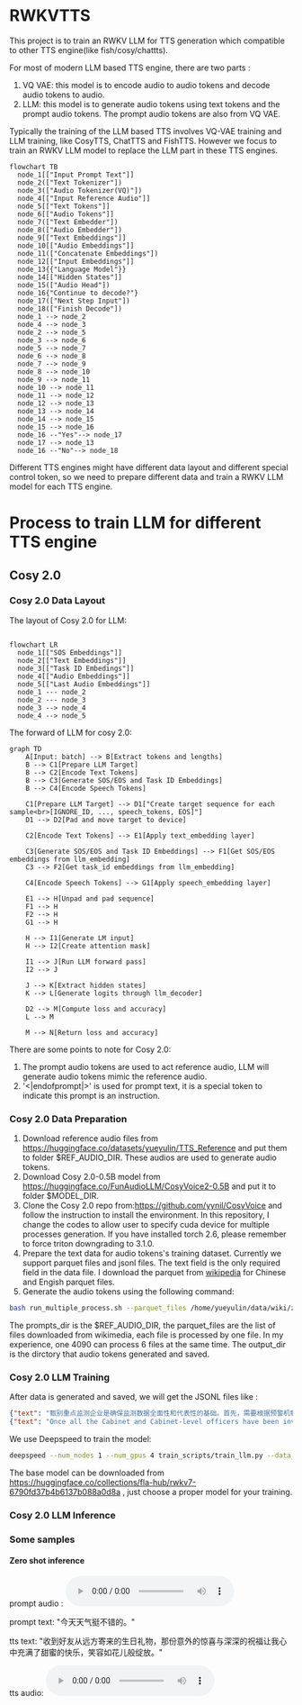 # RWKVTTS
This project is to train an RWKV LLM for TTS generation which compatible to other TTS engine(like fish/cosy/chattts).

For most of modern LLM based TTS engine, there are two parts :
1. VQ VAE: this model is to encode audio to audio tokens and decode audio tokens to audio.
2. LLM: this model is to generate audio tokens using text tokens and the prompt audio tokens. The prompt audio tokens are also from VQ VAE.

Typically the training of the LLM based TTS involves VQ-VAE training and LLM training, like CosyTTS, ChatTTS and FishTTS. However we focus to train an RWKV LLM model to replace the LLM part in these TTS engines.

```mermaid
flowchart TB
  node_1[["Input Prompt Text"]]
  node_2(["Text Tokenizer"])
  node_3(["Audio Tokenizer(VQ)"])
  node_4[["Input Reference Audio"]]
  node_5[["Text Tokens"]]
  node_6[["Audio Tokens"]]
  node_7(["Text Embedder"])
  node_8(["Audio Embedder"])
  node_9[["Text Embeddings"]]
  node_10[["Audio Embeddings"]]
  node_11(["Concatenate Embeddings"])
  node_12[["Input Embeddings"]]
  node_13{{"Language Model"}}
  node_14[["Hidden States"]]
  node_15(["Audio Head"])
  node_16{"Continue to decode?"}
  node_17(["Next Step Input"])
  node_18(["Finish Decode"])
  node_1 --> node_2
  node_4 --> node_3
  node_2 --> node_5
  node_3 --> node_6
  node_5 --> node_7
  node_6 --> node_8
  node_7 --> node_9
  node_8 --> node_10
  node_9 --> node_11
  node_10 --> node_11
  node_11 --> node_12
  node_12 --> node_13
  node_13 --> node_14
  node_14 --> node_15
  node_15 --> node_16
  node_16 --"Yes"--> node_17
  node_17 --> node_13
  node_16 --"No"--> node_18
```

Different TTS engines might have different data layout and different special control token, so we need to prepare different data and train a RWKV LLM model for each TTS engine.

# Process to train LLM for different TTS engine

## Cosy 2.0

### Cosy 2.0 Data Layout

The layout of Cosy 2.0 for LLM:

```mermaid

flowchart LR
  node_1[["SOS Embeddings"]]
  node_2[["Text Embeddings"]]
  node_3[["Task ID Embedings"]]
  node_4[["Audio Embeddings"]]
  node_5[["Last Audio Embeddings"]]
  node_1 --- node_2
  node_2 --- node_3
  node_3 --> node_4
  node_4 --> node_5

```

The forward of LLM for cosy 2.0:
```mermaid
graph TD
    A[Input: batch] --> B[Extract tokens and lengths]
    B --> C1[Prepare LLM Target]
    B --> C2[Encode Text Tokens]
    B --> C3[Generate SOS/EOS and Task ID Embeddings]
    B --> C4[Encode Speech Tokens]
    
    C1[Prepare LLM Target] --> D1["Create target sequence for each sample<br>[IGNORE_ID, ..., speech_tokens, EOS]"]
    D1 --> D2[Pad and move target to device]
    
    C2[Encode Text Tokens] --> E1[Apply text_embedding layer]
    
    C3[Generate SOS/EOS and Task ID Embeddings] --> F1[Get SOS/EOS embeddings from llm_embedding]
    C3 --> F2[Get task_id embeddings from llm_embedding]
    
    C4[Encode Speech Tokens] --> G1[Apply speech_embedding layer]
    
    E1 --> H[Unpad and pad sequence]
    F1 --> H
    F2 --> H
    G1 --> H
    
    H --> I1[Generate LM input]
    H --> I2[Create attention mask]
    
    I1 --> J[Run LLM forward pass]
    I2 --> J
    
    J --> K[Extract hidden states]
    K --> L[Generate logits through llm_decoder]
    
    D2 --> M[Compute loss and accuracy]
    L --> M
    
    M --> N[Return loss and accuracy]
```

There are some points to note for Cosy 2.0:
1. The prompt audio tokens are used to act reference audio, LLM will generate audio tokens mimic the reference audio.
2. '<|endofprompt|>' is used for prompt text, it is a special token to indicate this prompt is an instruction. 

### Cosy 2.0 Data Preparation

1. Download reference audio files from https://huggingface.co/datasets/yueyulin/TTS_Reference and put them to folder $REF_AUDIO_DIR. These audios are used to generate audio tokens.
2. Download Cosy 2.0-0.5B model from https://huggingface.co/FunAudioLLM/CosyVoice2-0.5B and put it to folder $MODEL_DIR.
3. Clone the Cosy 2.0 repo from:https://github.com/yynil/CosyVoice and follow the instruction to install the environment. In this repository, I change the codes to allow user to specify cuda device for multiple processes generation. If you have installed torch 2.6, please remember to force triton downgrading to 3.1.0.
4. Prepare the text data for audio tokens's training dataset. Currently we support parquet files and jsonl files. The text field is the only required field in the data file. I download the parquet from [wikipedia](https://huggingface.co/datasets/wikimedia/wikipedia) for Chinese and Engish parquet files.
5. Generate the audio tokens using the following command:
```bash
bash run_multiple_process.sh --parquet_files /home/yueyulin/data/wiki/zh/train-00000-of-00006.parquet /home/yueyulin/data/wiki/zh/train-00001-of-00006.parquet /home/yueyulin/data/wiki/zh/train-00002-of-00006.parquet /home/yueyulin/data/wiki/zh/train-00003-of-00006.parquet /home/yueyulin/data/wiki/zh/train-00004-of-00006.parquet /home/yueyulin/data/wiki/zh/train-00005-of-00006.parquet --language zh --prompts_dir extract_data/prompts/zh --device cuda:0 --output_dir /home/yueyulin/data/speech_corpus
```
The prompts_dir  is the $REF_AUDIO_DIR, the parquet_files are the list of files downloaded from wikimedia, each file is processed by one file. In my experience, one 4090 can process 6 files at the same time. The output_dir is the dirctory that audio tokens generated and saved.


### Cosy 2.0 LLM Training
After data is generated and saved, we will get the JSONL files like :
```json
{"text": "甄别重点监测企业是确保监测数据全面性和代表性的基础。首先，需要根据预警机制的覆盖范围和目标，明确监测企业的选择标准。选择标准可以包括企业规模、市场份额、行业影响力等。其次，通过企业调查、行业协会推荐等方式，初步筛选出符合条件的潜在监测企业。", "tts_speech_tokens": [2031, 4137, 6405, 6405, 6405, 6405, 6405, 6324, 6324, 6324, 6324, 6324, 6324, 4218, 1761, 4509, 2333, 4483, 5934, 6258, 1929, 3482, 314, 2300, 957, 5163, 6309, 5064, 6425, 3992, 1932, 80, 305, 734, 1479, 5650, 2472, 4778, 4487, 6175, 5667, 5373, 2187, 4851, 137, 141, 4919, 4407, 2436, 1295, 2024, 1294, 4940, 4778, 2330, 764, 1762, 2031, 1788, 5943, 5319, 5238, 5338, 3872, 1614, 4920, 6055, 6027, 3084, 5343, 4605, 2330, 218, 2172, 572, 1949, 1331, 865, 4921, 2472, 4688, 4379, 5850, 6342, 6373, 2997, 2529, 5087, 623, 3700, 6292, 6291, 5823, 5830, 2102, 1041, 6225, 6316, 3887, 889, 5487, 3813, 1626, 953, 734, 909, 4314, 4804, 4821, 4463, 23, 4683, 4678, 2724, 4832, 992, 1238, 2673, 324, 2099, 2486, 135, 2001, 4537, 5271, 2519, 957, 1699, 953, 1304, 1028, 4752, 2553, 5560, 4154, 1287, 59, 879, 4921, 2499, 5748, 5019, 240, 5889, 6264, 4293, 2186, 2105, 2005, 6405, 6405, 6324, 6324, 6324, 4137, 4218, 3651, 6048, 3132, 1433, 1457, 3962, 4515, 2482, 4490, 4561, 4669, 6054, 6270, 6316, 4615, 4781, 575, 632, 2031, 183, 4598, 4479, 6181, 5496, 4128, 3887, 1943, 1861, 6288, 5343, 6072, 3319, 2733, 322, 1187, 1727, 1807, 4921, 4677, 5668, 5019, 2427, 2976, 6066, 5332, 63, 73, 380, 4239, 6534, 6543, 5101, 1452, 213, 5921, 2273, 6453, 4347, 4537, 4459, 11, 2124, 866, 386, 485, 2511, 333, 632, 4317, 5772, 5803, 1457, 2163, 889, 5021, 2381, 5675, 5056, 5092, 1951, 3888, 3645, 4218, 6405, 6324, 4137, 1884, 1646, 2726, 377, 3992, 5529, 2481, 6054, 3822, 5340, 2330, 71, 2733, 2499, 5012, 4463, 5850, 6342, 6373, 2268, 4851, 137, 151, 4921, 4435, 4650, 528, 1295, 1295, 2023, 2753, 4850, 4570, 2243, 1047, 56, 113, 4512, 5568, 1662, 971, 5, 1480, 6387, 1045, 65, 460, 2160, 5102, 4568, 5056, 5098, 1602, 6048, 4367, 956, 59, 1524, 6405, 6405, 6324, 6324, 6324, 6324, 6324, 4137, 2031, 2706, 5325, 1653, 3887, 2219, 3667, 5664, 803, 4592, 2163, 5587, 4598, 5026, 5089, 1692, 5976, 1937, 146, 41, 1507, 1950, 2031, 0, 2349, 343, 4607, 5019, 566, 1683, 2166, 5051, 5678, 5057, 5830, 573, 2835, 2856, 5099, 707, 947, 1113, 4675, 4408, 4623, 1294, 2024, 2023, 3481, 4778, 2411, 1208, 1302, 660, 5827, 5345, 5074, 4560, 6501, 1403, 635, 716, 680, 5057, 4970, 1947, 3645, 1458, 1707, 6024, 6049, 5238, 5340, 1696, 5244, 1468, 1946, 509, 1318, 6534, 2800, 4510, 2234, 1991, 2017, 2018, 1370, 470, 2891, 4997, 1972, 1701, 5832, 1458, 1950, 4860, 5589, 1946, 1949, 509, 5369, 4966, 5019, 4849, 2411, 314, 1293, 1267, 377, 6421, 4800, 4416, 4893, 8, 1946, 1967, 1584, 4615, 5019, 2510, 867, 63, 245, 533, 1991, 4218, 6405, 6405, 6324, 6324, 6324, 6324, 6324, 4137, 1950, 4920, 4516, 276, 2024, 4777, 4194, 6373, 5643, 4851, 4448, 65, 1517, 1978, 4218, 6405, 4218, 2112, 1350, 4860, 5074, 5772, 6262, 672, 5097, 5090, 221, 1032, 4675, 4408, 285, 1295, 1294, 557, 4490, 228, 276, 4858, 4807, 2870, 1675, 6051, 1539, 4141, 1946, 4133, 6320, 4699, 982, 1950, 5832, 5835, 3645, 1947, 5589, 5589, 4136, 1946, 1235, 4642, 4993, 4857, 4598, 62, 4431, 4675, 285, 1043, 314, 2414, 2760, 2850, 5094, 3158, 1214, 1032, 2997, 2763, 5345, 5100, 402, 4677, 4857, 4543, 5, 1482, 2004, 56, 515, 1970, 2077, 6534, 3488, 5591, 5690, 5869, 5319, 2331, 5342, 1688, 1679, 1735, 4218, 6324, 6324, 6405, 4218, 2031, 5886, 6291, 6480, 2883, 5829, 5826, 2175, 5799, 5826, 2186, 2183, 5940, 5322, 120, 5918, 4571, 4687, 3813, 962, 737, 1561, 5886, 4077, 1429, 5831, 6560, 3644, 6429, 6507, 6534, 2101, 2186, 5097, 2682, 2673, 2017, 2576, 4594, 1005, 4785, 2760, 854, 1946, 683, 4844, 2733, 4695, 4840, 2192, 1482, 72, 29, 788, 1761, 4921, 4408, 2517, 566, 35, 2192, 5934, 4209, 5652, 4537, 5920, 278, 160, 3462, 4686, 5021, 4490, 5853, 3912, 6374, 2997, 4716, 2567, 140, 3462, 4435, 2436, 1295, 1295, 2023, 3482, 4769, 4598, 89, 1736, 4218, 6405, 6405, 6324, 6324, 4137], "prompt_text": "那么就在两侧的象限同时忙碌。", "llm_prompt_speech_token": [3686, 6324, 4137, 1959, 3666, 4376, 2836, 2127, 578, 2441, 1041, 2337, 6073, 3560, 1369, 5650, 4691, 5192, 2924, 89, 1687, 1539, 4218, 1848, 160, 4760, 2825, 1463, 1946, 1223, 1313, 2067, 5648, 2997, 2268, 2277, 4842, 4763, 308, 1038, 140, 842, 2983, 4672, 4650, 4696, 5995, 5603, 1238, 1238, 4672, 4650, 4777, 2474, 8, 767, 1731, 4299, 2079, 4941, 4947, 665, 719, 4319, 6424, 5067, 5967, 6048, 5967, 5238, 1523, 3875, 3872, 4314, 661, 1946, 1217, 500, 6422, 1506, 4852, 5831, 1457, 1448]}
{"text": "Once all the Cabinet and Cabinet-level officers have been invested, the act of their investiture usually ends with a \"family photo\" of the new Administration around the new president and vice-president. For this photo, the new ministers' alignment and proximity to the president is dictated by the order of precedence, with the ministers who head older departments standing in the first row, and the heads of the newer departments standing in the back rows. Some departments, such as the Department of Defence, take precedence from prior departments now abolished.", "tts_speech_tokens": [764, 35, 1896, 4299, 6486, 4299, 4299, 4299, 4218, 651, 2112, 2131, 1403, 2792, 2207, 1725, 5401, 281, 575, 683, 4997, 3474, 4492, 195, 87, 5109, 5846, 6077, 2270, 2172, 3828, 4424, 4543, 1520, 1753, 6258, 4075, 141, 5109, 5845, 3647, 1188, 3987, 3750, 4414, 1516, 4180, 5014, 5348, 1441, 6534, 5075, 5100, 1274, 1301, 3569, 3488, 3996, 6183, 4752, 4919, 2328, 3158, 6071, 5264, 5482, 5403, 5844, 5837, 191, 2139, 1839, 2255, 831, 4508, 4576, 6255, 1857, 29, 2, 2228, 5482, 6459, 2004, 2253, 2267, 2255, 885, 2112, 1788, 5916, 5835, 5919, 5919, 5919, 4056, 4299, 2058, 2982, 1295, 305, 1463, 3647, 2383, 2112, 3054, 4603, 3043, 4272, 2260, 4841, 6029, 6062, 5329, 6256, 6465, 2386, 2921, 2204, 4429, 5647, 2085, 2490, 809, 159, 546, 5325, 5298, 917, 1688, 3863, 3872, 3884, 3481, 3480, 4130, 5993, 5979, 5322, 5257, 5634, 4691, 4533, 5100, 1277, 764, 5111, 5, 47, 3748, 4929, 2376, 3583, 2990, 6456, 2232, 2306, 6507, 6210, 4463, 5840, 2270, 4071, 5693, 4663, 5100, 5226, 6510, 6534, 2900, 2567, 137, 882, 1199, 2831, 632, 389, 4251, 4191, 73, 49, 3831, 404, 971, 4853, 4613, 4074, 4314, 2417, 3750, 4507, 4416, 4594, 3624, 5325, 962, 224, 404, 5295, 4596, 2238, 3670, 3848, 4339, 1676, 812, 2441, 6097, 3934, 2261, 3750, 1564, 3401, 6074, 5823, 1383, 4293, 3816, 3734, 2219, 4450, 5482, 2996, 150, 3063, 143, 3019, 3667, 149, 3748, 4278, 4347, 3485, 5270, 4858, 5239, 2568, 2028, 4050, 3011, 32, 2264, 4672, 2991, 888, 804, 149, 2234, 5934, 1744, 2112, 3975, 5916, 5943, 5919, 5943, 5919, 5946, 5916, 3972, 4299, 6402, 6534, 1927, 140, 1038, 2263, 4567, 4413, 5563, 4672, 3999, 6264, 4826, 2810, 2567, 228, 227, 2324, 2504, 1773, 6375, 77, 3831, 754, 3401, 4612, 6498, 4311, 2411, 831, 2255, 4414, 5320, 4920, 2328, 5345, 5169, 4752, 4763, 5014, 6449, 2687, 3413, 3647, 2276, 3670, 4069, 1883, 2330, 4499, 1525, 1762, 1490, 2921, 1639, 2166, 4050, 4304, 2837, 732, 6049, 5405, 2266, 910, 4315, 2399, 798, 4859, 4857, 1923, 4434, 4485, 5152, 4206, 4447, 1917, 2136, 3807, 3740, 5, 2264, 5166, 5409, 806, 2982, 878, 2258, 860, 1525, 1762, 3320, 5169, 2166, 546, 2994, 4526, 4056, 2112, 60, 2274, 2528, 5084, 231, 4450, 4597, 1938, 2163, 650, 5108, 2335, 4188, 4859, 1760, 2096, 2903, 4349, 1684, 873, 3872, 6059, 6058, 5976, 4299, 2136, 4050, 3740, 2, 4432, 6455, 2226, 886, 3063, 881, 71, 2234, 5937, 5650, 5238, 4296, 1422, 2342, 2139, 3462, 2261, 1641, 4314, 230, 186, 2965, 4523, 4509, 4999, 4839, 5345, 6070, 5263, 4839, 3813, 3018, 5825, 2926, 5106, 2924, 194, 147, 1433, 728, 2915, 477, 2325, 5330, 6070, 1527, 2421, 2166, 3564, 6166, 1865, 1676, 2092, 4068, 2255, 1483, 5658, 5726, 2085, 3219, 71, 35, 2219, 3828, 2210, 5047, 6100, 4526, 2934, 3909, 4511, 6453, 6534, 3367, 3863, 3146, 5241, 5323, 6054, 1872, 3881, 947, 380, 632, 2909, 2884, 4296, 5913, 5835, 5919, 5919, 5919, 5838, 3975, 2112, 3648, 2192, 831, 3906, 2222, 5118, 5111, 4487, 879, 5650, 4422, 5256, 6465, 4446, 4522, 3831, 2294, 5588, 5825, 3377, 6050, 1698, 147, 1920, 1404, 6328, 1622, 1676, 2083, 2124, 2336, 3669, 5402, 4269, 2490, 71, 8, 113, 1563, 395, 4238, 2510, 3016, 3936, 4430, 2163, 461, 5192, 5998, 5272, 1869, 651, 4302, 1685, 221, 380, 389, 803, 5412, 4753, 2244, 2028, 3648, 3729, 5916, 5919, 5916, 3732, 3975, 2112, 3894, 5239, 5648, 2250, 2918, 4807, 6258, 879, 4600, 2166, 3483, 6327, 6239, 1652, 1757, 1881, 128, 2264, 5935, 5631, 5729, 5482, 2198, 2309, 1329, 4756, 2263, 4448, 4437, 6454, 4272, 3465, 157, 66, 954, 2166, 5598, 3980, 3836, 1838, 2064, 4069, 2371, 2938, 4565, 4356, 789, 4612, 5940, 6510, 3270, 5, 737, 8, 2234, 3747, 5650, 5482, 4269, 303, 2193, 2447, 4849, 2112, 2085, 4050, 3739, 2192, 4428, 5486, 2253, 885, 2992, 2249, 5205, 3453, 4672, 6186, 6534, 6059, 4068, 2184, 4320, 3978, 4052, 1622, 926, 3140, 231, 157, 2160, 1404, 6084, 3809, 1598, 2092, 6255, 2234, 3750, 5405, 3459, 3669, 23, 1463, 974, 2675, 2891, 2166, 712, 5030, 5023, 5080, 2741, 308, 32, 2203, 5217, 4593, 1437, 303, 2112, 3975], "prompt_text": " So I am gonna do this right now. So let's do it.", "llm_prompt_speech_token": [1822, 5727, 5000, 930, 5015, 2912, 3616, 692, 1250, 1978, 4214, 3485, 2036, 1298, 2918, 5192, 5056, 5074, 5065, 4813, 3005, 3002, 3313, 4238, 795, 4523, 4520, 3038, 4496, 859, 1887, 2490, 3309, 6235, 5264, 6074, 6047, 5339, 5474, 4291, 2915, 2666, 3759, 4056, 4299, 3975, 6159, 6186, 6186, 6186, 5838, 5109, 3732, 2112, 2139, 3945, 4534, 4569, 4575, 6453, 5405, 4461, 4338, 5572, 3809, 2411, 1214, 1205, 3805, 4526, 4379, 2189, 3890, 3242, 1418, 2876, 5828, 2799, 5133, 5563, 5481, 2325, 155, 533, 2801, 3617, 725, 56, 4385, 834, 3444, 5482, 3273, 2166, 2328, 1908, 1372, 868]}
```

We use Deepspeed to train the model:
```bash
deepspeed --num_nodes 1 --num_gpus 4 train_scripts/train_llm.py --data_file /external_data/yueyudata/speech_corpus/ --model_name /external_data/models/rwkv7-1.5B-world/ --output_dir /external_data/yueyudata/cosy_voice_llm --max_length 2048 --wandb_project toy_cosy_llm --wandb_run_name server2_rwkv_7_1.5B --ds_param_offload True --ds_optimizer_offload True --ds_stage 2 --gradient_checkpointing True --logging_steps 10 --per_device_train_batch_size 8
```
The base model can be downloaded from https://huggingface.co/collections/fla-hub/rwkv7-6790fd37b4b6137b088a0d8a , just choose a proper model for your training.


### Cosy 2.0 LLM Inference

### Some samples 

#### Zero shot inference
prompt audio :
<audio controls>
  <source src="mine.wav" type="audio/wav">
</audio>

prompt text: "今天天气挺不错的。"

tts text: "收到好友从远方寄来的生日礼物，那份意外的惊喜与深深的祝福让我心中充满了甜蜜的快乐，笑容如花儿般绽放。"

tts audio: 
<audio controls>
  <source src="zero_shot_0.wav" type="audio/wav">
</audio>